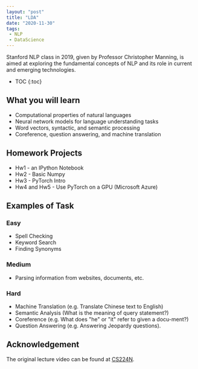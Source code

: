 ```yaml
---
layout: "post"
title: "LDA"
date: "2020-11-30"
tags:
 - NLP
 - DataScience
---
```


Stanford NLP class in 2019, given by Professor Christopher Manning, is aimed at exploring the fundamental concepts of NLP and its role in current and emerging technologies. 

* TOC
{:toc}

## What you will learn

*  Computational properties of natural languages
* Neural network models for language understanding tasks
* Word vectors, syntactic, and semantic processing
*  Coreference, question answering, and machine translation


## Homework Projects

* Hw1 - an IPython Notebook
* Hw2 - Basic Numpy
* Hw3 - PyTorch Intro
* Hw4 and Hw5 - Use PyTorch on a GPU (Microsoft Azure) 

## Examples of Task

### Easy
* Spell Checking
* Keyword Search
* Finding Synonyms

### Medium
* Parsing information from websites, documents, etc.

### Hard

* Machine Translation (e.g. Translate Chinese text to English)
* Semantic Analysis (What is the meaning of query statement?)
* Coreference (e.g. What does "he" or "it" refer to given a docu-ment?)
* Question Answering (e.g. Answering Jeopardy questions).


## Acknowledgement
The original lecture video can be found at [CS224N](https://www.youtube.com/watch?v=8rXD5-xhemo&list=PLoROMvodv4rOhcuXMZkNm7j3fVwBBY42z).
